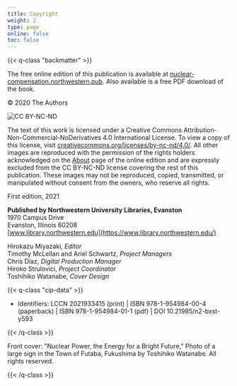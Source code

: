 ```yaml
---
title: Copyright
weight: 2
type: page
online: false
toc: false
---
```


{{< q-class "backmatter" >}}

The free online edition of this publication is available at [nuclear-compensation.northwestern.pub](http://nuclear-compensation.northwestern.pub). Also available is a free PDF download of the book.

© 2020 The Authors

![CC BY-NC-ND](/img/by-nc-nd.png)

The text of this work is licensed under a Creative Commons Attribution-Non-Commercial-NoDerivatives 4.0 International License. To view a copy of this license, visit [creativecommons.org/licenses/by-nc-nd/4.0/](https://creativecommons.org/licenses/by-nc-nd/4.0/). All other images are reproduced with the permission of the rights holders acknowledged on the [About](http://nuclear-compensation.northwestern.pub/about/) page of the online edition and are expressly excluded from the CC BY-NC-ND license covering the rest of this publication. These images may not be reproduced, copied, transmitted, or manipulated without consent from the owners, who reserve all rights.

First edition, 2021<br />

**Published by Northwestern University Libraries, Evanston**<br />
1970 Campus Drive<br />
Evanston, Illinois 60208<br />
[www.library.northwestern.edu](https://www.library.northwestern.edu/)<br />

Hirokazu Miyazaki, *Editor*<br />
Timothy McLellan and Ariel Schwartz, *Project Managers*<br />
Chris Diaz, *Digital Production Manager*<br />
Hiroko Strulovici, *Project Coordinator*<br />
Toshihiko Watanabe, *Cover Design*<br />

{{< q-class "cip-data" >}}

- Identifiers: LCCN 2021933415 (print) | ISBN 978-1-954984-00-4 (paperback) | ISBN 978-1-954984-01-1 (pdf) | DOI 10.21985/n2-bxst-y593

{{< /q-class >}}

Front cover: "Nuclear Power, the Energy for a Bright Future," Photo of a large sign in the Town of Futaba, Fukushima by Toshihiko Watanabe. All rights reserved.

{{< /q-class >}}